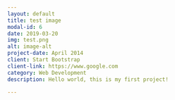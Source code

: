 ```yaml
---
layout: default
title: test image
modal-id: 6
date: 2019-03-20
img: test.png
alt: image-alt
project-date: April 2014
client: Start Bootstrap
client-link: https://www.google.com
category: Web Development
description: Hello world, this is my first project!

---
```

